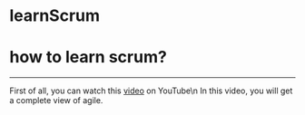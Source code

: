 # learnScrum

# how to learn scrum?
---------------------
[video]: <https://www.youtube.com/watch?v=502ILHjX9EE>
First of all, you can watch this [video] on YouTube\n
In this video, you will get a complete view of agile.

